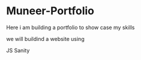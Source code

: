 # Muneer-Portfolio

Here i am building a portfolio to show case my skills

we will buildind a website using

JS
Sanity

